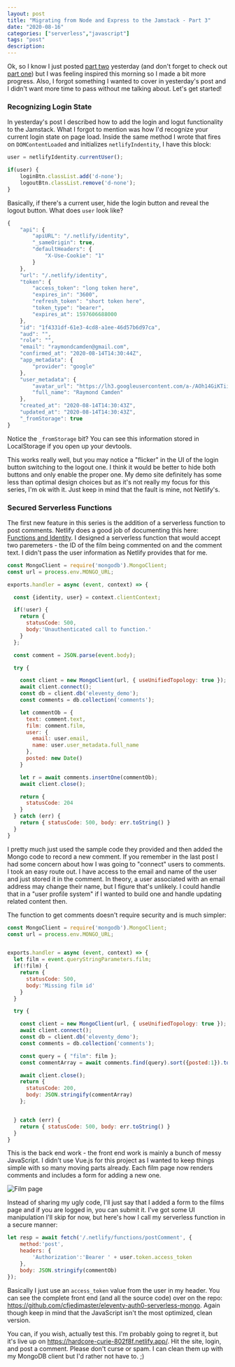 ```yaml
---
layout: post
title: "Migrating from Node and Express to the Jamstack - Part 3"
date: "2020-08-16"
categories: ["serverless","javascript"]
tags: "post"
description: 
---
```


Ok, so I know I just posted [part two](https://www.raymondcamden.com/2020/08/15/migrating-from-node-and-express-to-the-jamstack-part-2) yesterday (and don't forget to check out [part one](https://www.raymondcamden.com/2020/08/06/migrating-from-node-and-express-to-the-jamstack-part-1)) but I was feeling inspired this morning so I made a bit more progress. Also, I forgot something I wanted to cover in yesterday's post and I didn't want more time to pass without me talking about. Let's get started!

### Recognizing Login State

In yesterday's post I described how to add the login and logut functionality to the Jamstack. What I forgot to mention was how I'd recognize your current login state on page load. Inside the same method I wrote that fires on `DOMContentLoaded` and initializes `netlifyIndentity`, I have this block:

```js
user = netlifyIdentity.currentUser();

if(user) {
	loginBtn.classList.add('d-none');
	logoutBtn.classList.remove('d-none');
}
```

Basically, if there's a current user, hide the login button and reveal the logout button. What does `user` look like?

```js
{
	"api": {
		"apiURL": "/.netlify/identity",
		"_sameOrigin": true,
		"defaultHeaders": {
			"X-Use-Cookie": "1"
		}
	},
	"url": "/.netlify/identity",
	"token": {
		"access_token": "long token here",
		"expires_in": "3600",
		"refresh_token": "short token here",
		"token_type": "bearer",
		"expires_at": 1597606688000
	},
	"id": "1f4331df-61e3-4cd8-a1ee-46d57b6d97ca",
	"aud": "",
	"role": "",
	"email": "raymondcamden@gmail.com",
	"confirmed_at": "2020-08-14T14:30:44Z",
	"app_metadata": {
		"provider": "google"
	},
	"user_metadata": {
		"avatar_url": "https://lh3.googleusercontent.com/a-/AOh14GiKTiig0ZyRUyhy6GGRJU5-Q2ubQmOPJWSUSueGiTQ",
		"full_name": "Raymond Camden"
	},
	"created_at": "2020-08-14T14:30:43Z",
	"updated_at": "2020-08-14T14:30:43Z",
	"_fromStorage": true
}
```

Notice the `_fromStorage` bit? You can see this information stored in LocalStorage if you open up your devtools. 

This works really well, but you may notice a "flicker" in the UI of the login button switching to the logout one. I think it would be better to hide both buttons and only enable the proper one. My demo site definitely has some less than optimal design choices but as it's not really my focus for this series, I'm ok with it. Just keep in mind that the fault is mine, not Netlify's. 

### Secured Serverless Functions

The first new feature in this series is the addition of a serverless function to post comments. Netlify does a good job of documenting this here: [Functions and Identity](https://docs.netlify.com/functions/functions-and-identity). I designed a serverless function that would accept two paremeters - the ID of the film being commented on and the comment text. I didn't pass the user information as Netlify provides that for me.

```js
const MongoClient = require('mongodb').MongoClient;
const url = process.env.MONGO_URL;

exports.handler = async (event, context) => {

  const {identity, user} = context.clientContext;

  if(!user) {
    return {
      statusCode: 500,
      body:'Unauthenticated call to function.'
    }
  };

  const comment = JSON.parse(event.body);

  try {

  	const client = new MongoClient(url, { useUnifiedTopology: true });
  	await client.connect();
  	const db = client.db('eleventy_demo');
  	const comments = db.collection('comments');

    let commentOb = {
      text: comment.text, 
      film: comment.film, 
      user: {
        email: user.email, 
        name: user.user_metadata.full_name
      },
      posted: new Date()
    }

    let r = await comments.insertOne(commentOb);
    await client.close();

    return {
      statusCode: 204
    }
  } catch (err) {
    return { statusCode: 500, body: err.toString() }
  }
}
```

I pretty much just used the sample code they provided and then added the Mongo code to record a new comment. If you remember in the last post I had some concern about how I was going to "connect" users to comments. I took an easy route out. I have access to the email and name of the user and just stored it in the comment. In theory, a user associated with an email address may change their name, but I figure that's unlikely. I could handle that in a "user profile system" if I wanted to build one and handle updating related content then. 

The function to get comments doesn't require security and is much simpler:

```js
const MongoClient = require('mongodb').MongoClient;
const url = process.env.MONGO_URL;


exports.handler = async (event, context) => {
  let film = event.queryStringParameters.film;
  if(!film) {
    return {
      statusCode: 500,
      body:'Missing film id'
    }
  }

  try {

    const client = new MongoClient(url, { useUnifiedTopology: true });
    await client.connect();
    const db = client.db('eleventy_demo');
    const comments = db.collection('comments');

    const query = { "film": film };
    const commentArray = await comments.find(query).sort({posted:1}).toArray();

    await client.close();
    return {
      statusCode: 200,
      body: JSON.stringify(commentArray)
    };


  } catch (err) {
    return { statusCode: 500, body: err.toString() }
  }
}
```

This is the back end work - the front end work is mainly a bunch of messy JavaScript. I didn't use Vue.js for this project as I wanted to keep things simple with so many moving parts already. Each film page now renders comments and includes a form for adding a new one.

<p>
<img src="https://static.raymondcamden.com/images/2020/08/nla10.png" alt="Film page" class="lazyload imgborder imgcenter">
</p>

Instead of sharing my ugly code, I'll just say that I added a form to the films page and if you are logged in, you can submit it. I've got some UI manipulation I'll skip for now, but here's how I call my serverless function in a secure manner:

```js
let resp = await fetch('/.netlify/functions/postComment', {
	method:'post',
	headers: {
		'Authorization':'Bearer ' + user.token.access_token
	},
	body: JSON.stringify(commentOb)
});
```

Basically I just use an `access_token` value from the user in my header. You can see the complete front end (and all the source code) over on the repo: <https://github.com/cfjedimaster/eleventy-auth0-serverless-mongo>. Again though keep in mind that the JavaScript isn't the most optimized, clean version. 

You can, if you wish, actually test this. I'm probably going to regret it, but it's live up on <https://hardcore-curie-802f8f.netlify.app/>. Hit the site, login, and post a comment. Please don't curse or spam. I can clean them up with my MongoDB client but I'd rather not have to. ;)